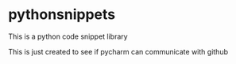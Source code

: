 # pythonsnippets
This is a python code snippet library

This is just created to see if pycharm can communicate with github
